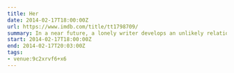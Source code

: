 ```yaml
---
title: Her
date: 2014-02-17T18:00:00Z
url: https://www.imdb.com/title/tt1798709/
summary: In a near future, a lonely writer develops an unlikely relationship with an operating system designed to meet his every need.
start: 2014-02-17T18:00:00Z
end: 2014-02-17T20:03:00Z
tags:
- venue:9c2xrvf6+x6
---
```

